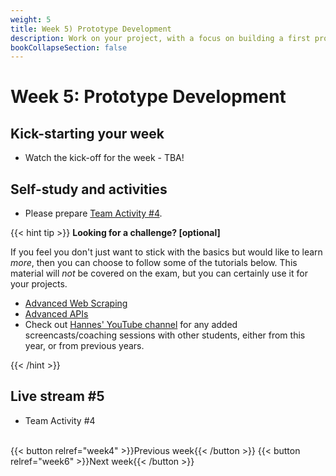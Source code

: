 ```yaml
---
weight: 5
title: Week 5) Prototype Development
description: Work on your project, with a focus on building a first prototype
bookCollapseSection: false
---
```


# Week 5: Prototype Development
<!--Skill-building <!--+ feedback-->

<!--- Present data extraction plan for chosen website + feedback
<!--*live; same "smaller" groups like before*-->

## Kick-starting your week
- Watch the kick-off for the week - TBA!


## Self-study and activities
- Please prepare [Team Activity #4](../../../docs/course/project/workplan/activity4.md).

{{< hint tip >}}
__Looking for a challenge? [optional]__

If you feel you don't just want to stick with the basics but would like to learn *more*, then you can choose to follow some of the tutorials below. This material will *not* be covered on the exam, but you can certainly use it for your projects.
  - [Advanced Web Scraping](../../../docs/tutorials/webscrapingadvanced)
  - [Advanced APIs](../../../docs/tutorials/apisadvanced)
- Check out [Hannes' YouTube channel](https://www.youtube.com/channel/UCYef2_7EscmOfwl-2G7mIrg) for any added screencasts/coaching sessions with other students, either from this year, or from previous years.

{{< /hint >}}



## Live stream #5
- Team Activity #4


<br>
{{< button relref="week4" >}}Previous week{{< /button >}}
{{< button relref="week6" >}}Next week{{< /button >}}
  <!--- ...
## Exercises and activities
-->

  <!--
  : Data Management and Deployment in Production
  - Software Stack
  - Computing Infrastructure
  - Dockers
  - Structured and Unstructured databases
  - "Polishing" Code
-->
